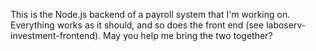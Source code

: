 This is the Node.js backend of a payroll system that I'm working on. Everything works as it should, and so does the front end (see laboserv-investment-frontend). May you help me bring the two together?
